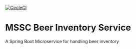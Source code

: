 [![CircleCI](https://circleci.com/gh/dotslash21/mssc-beer-inventory-service/tree/main.svg?style=svg)](https://circleci.com/gh/dotslash21/mssc-beer-inventory-service/tree/main)

# MSSC Beer Inventory Service

A Spring Boot Microservice for handling beer inventory
